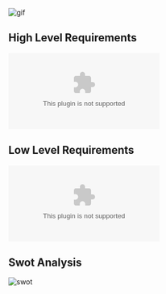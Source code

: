![gif](https://media.giphy.com/media/gCANwADwdazG8/giphy.gif)


## High Level Requirements

![hlr](https://github.com/ajith-io/LTTS_StepIN_mini_project/blob/main/1_Requirements/High_Level_Requirements.csv)

## Low Level Requirements

![llr](https://github.com/ajith-io/LTTS_StepIN_mini_project/blob/main/1_Requirements/Low_Level_Requirements.csv)

## Swot Analysis

![swot](https://github.com/ajith-io/LTTS_StepIN_mini_project/blob/f62e4affe9d157e852320ac17fbeb6591946b268/1_Requirements/Swot_Analysis.png)

##

